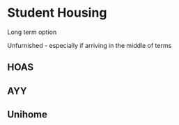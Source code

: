 # Student Housing

Long term option

Unfurnished - especially if arriving in the middle of terms

## HOAS

## AYY



## Unihome
